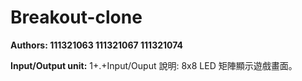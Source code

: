 # Breakout-clone
**Authors: 111321063 111321067 111321074**

**Input/Output unit:**
1+.+Input/Ouput 說明:
8x8 LED 矩陣顯示遊戲畫面。
